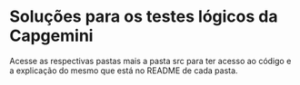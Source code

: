# Soluções para os testes lógicos da Capgemini
Acesse as respectivas pastas mais a pasta src para ter acesso ao código e a explicação do mesmo que está no README de cada pasta.
